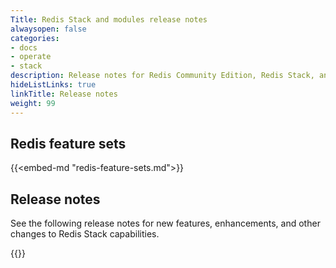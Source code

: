 ```yaml
---
Title: Redis Stack and modules release notes
alwaysopen: false
categories:
- docs
- operate
- stack
description: Release notes for Redis Community Edition, Redis Stack, and modules
hideListLinks: true
linkTitle: Release notes
weight: 99
---
```


## Redis feature sets

{{<embed-md "redis-feature-sets.md">}}

## Release notes

See the following release notes for new features, enhancements, and other changes to Redis Stack capabilities.

{{<table-children columnNames="Release notes,Description" columnSources="LinkTitle,Description" enableLinks="LinkTitle" limitTags="visible">}}